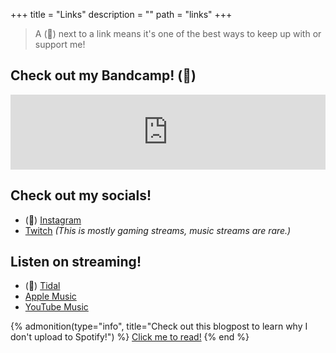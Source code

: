 +++
title = "Links"
description = ""
path = "links"
+++

> A (🌟) next to a link means it's one of the best ways to keep up with or support me!

## Check out my Bandcamp! (🌟)

<iframe style="border: 0; width: 100%; height: 120px;" src="https://bandcamp.com/EmbeddedPlayer/album=2231132689/size=large/bgcol=333333/linkcol=0f91ff/tracklist=false/artwork=small/transparent=true/" seamless><a href="https://jvstspeedy.bandcamp.com/album/at-my-wits-end">AT MY WITS&#39; END by SPΣΣDY</a></iframe>

## Check out my socials!
- (🌟) [Instagram](https://instagram.com/jvst_speedy)
- [Twitch](https://twitch.tv/jvstspeedy) *(This is mostly gaming streams, music streams are rare.)*

## Listen on streaming!
- (🌟) [Tidal](https://tidal.com/artist/46741809)
- [Apple Music](https://music.apple.com/us/artist/sp%CF%83%CF%83dy/1738612484)
- [YouTube Music](https://music.youtube.com/channel/UCE4AAGgq0N2M8Aj5njKUmsg)

{% admonition(type="info", title="Check out this blogpost to learn why I don't upload to Spotify!") %}
[Click me to read!](../archive/spotify/)
{% end %}
